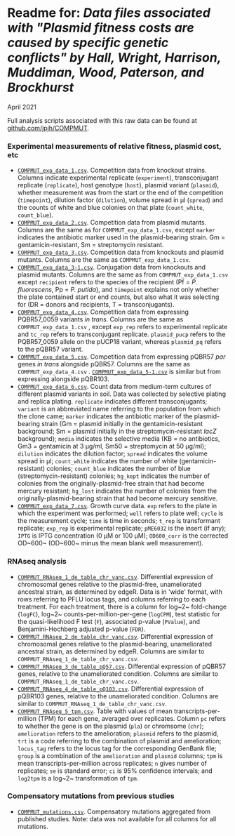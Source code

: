Readme for: *Data files associated with "Plasmid fitness costs are caused by specific genetic conflicts" by Hall, Wright, Harrison, Muddiman, Wood, Paterson, and Brockhurst*
================

April 2021

Full analysis scripts associated with this raw data can be found at [github.com/jpjh/COMPMUT](github.com/jpjh/COMPMUT).

### Experimental measurements of relative fitness, plasmid cost, etc

- [`COMPMUT_exp_data_1.csv`](COMPMUT_exp_data_1.csv). Competition data from knockout strains. Columns indicate experimental replicate (`experiment`), transconjugant replicate (`replicate`), host genotype (`host`), plasmid variant (`plasmid`), whether measurement was from the start or the end of the competition (`timepoint`), dilution factor (`dilution`), volume spread in µl (`spread`) and the counts of white and blue colonies on that plate (`count_white`, `count_blue`).
- [`COMPMUT_exp_data_2.csv`](COMPMUT_exp_data_2.csv). Competition data from plasmid mutants. Columns are the same as for `COMPMUT_exp_data_1.csv`, except `marker` indicates the antibiotic marker used in the plasmid-bearing strain. Gm = gentamicin-resistant, Sm = streptomycin resistant.
- [`COMPMUT_exp_data_3.csv`](COMPMUT_exp_data_3.csv). Competition data from knockouts and plasmid mutants. Columns are the same as `COMPMUT_exp_data_1.csv`.
- [`COMPMUT_exp_data_3-1.csv`](COMPMUT_exp_data_3-1.csv). Conjugation data from knockouts and plasmid mutants. Columns are the same as from `COMPMUT_exp_data_1.csv` except `recipient` refers to the species of the recipient (Pf = *P. fluorescens*, Pp = *P. putida*), and `timepoint` explains not only whether the plate contained start or end counts, but also what it was selecting for (DR = donors and recipients, T = transconjugants). 
- [`COMPMUT_exp_data_4.csv`](COMPMUT_exp_data_4.csv). Competition data from expressing PQBR57_0059 variants *in trans*. Columns are the same as `COMPMUT_exp_data_1.csv` , except `exp_rep` refers to experimental replicate and `tc_rep` refers to transconjugant replicate. `plasmid_pucp` refers to the PQBR57_0059 allele on the pUCP18 variant, whereas `plasmid_pq` refers to the pQBR57 variant.
- [`COMPMUT_exp_data_5.csv`](COMPMUT_exp_data_5.csv). Competition data from expressing pQBR57 *par* genes *in trans* alongside pQBR57. Columns are the same as `COMPMUT_exp_data_4.csv` . [`COMPMUT_exp_data_5-1.csv`](COMPMUT_exp_data_5-1.csv) is similar but from expressing alongside pQBR103.
- [`COMPMUT_exp_data_6.csv`](COMPMUT_exp_data_6.csv). Count data from medium-term cultures of different plasmid variants in soil. Data was collected by selective plating and replica plating. `replicate` indicates different transconjugants; `variant` is an abbreviated name referring to the population from which the clone came; `marker` indicates the antibiotic marker of the plasmid-bearing strain (Gm = plasmid initially  in the gentamicin-resistant background; Sm = plasmid initially in the streptomycin-resistant *lacZ* background); `media` indicates the selective media (KB = no antibiotics, Gm3 = gentamicin at 3 µg/ml, Sm50 = streptomycin at 50 µg/ml); `dilution` indicates the dilution factor; `spread` indicates the volume spread in µl; `count_white` indicates the number of white (gentamicin-resistant) colonies; `count_blue` indicates the number of blue (streptomycin-resistant) colonies; `hg_kept` indicates the number of colonies from the originally-plasmid-free strain that had become mercury resistant; `hg_lost` indicates the number of colonies from the originally-plasmid-bearing strain that had become mercury sensitive.
- [`COMPMUT_exp_data_7.csv`](COMPMUT_exp_data_7.csv). Growth curve data. `exp` refers to the plate in which the experiment was performed; `well` refers to plate well; `cycle` is the measurement cycle; `time` is time in seconds; `t_rep` is transformant replicate; `exp_rep` is experimental replicate; `pME6032` is the insert (if any); `IPTG` is IPTG concentration (0 µM or 100 µM); `OD600_corr` is the corrected OD~600~ (OD~600~ minus the mean blank well measurement).

### RNAseq analysis

- [`COMPMUT_RNAseq_1_de_table_chr_vanc.csv`](COMPMUT_RNAseq_1_de_table_chr_vanc.csv). Differential expression of chromosomal genes relative to the plasmid-free, unameliorated ancestral strain, as determined by edgeR. Data is in 'wide' format, with rows referring to PFLU locus tags, and columns referring to each treatment. For each treatment, there is a column for log~2~ fold-change (`logFC`), log~2~ counts-per-million-per-gene (`logCPM`), test statistic for the quasi-likelihood F test (`F`), associated p-value (`PValue`), and Benjamini-Hochberg adjusted p-value (`FDR`). 
- [`COMPMUT_RNAseq_2_de_table_chr_vanc.csv`](COMPMUT_RNAseq_2_de_table_chr_comp.csv). Differential expression of chromosomal genes relative to the plasmid-bearing, unameliorated ancestral strain, as determined by edgeR. Columns are similar to `COMPMUT_RNAseq_1_de_table_chr_vanc.csv`.
- [`COMPMUT_RNAseq_3_de_table_pQ57.csv`](COMPMUT_RNAseq_3_de_table_pQ57.csv). Differential expression of pQBR57 genes, relative to the unameliorated condition. Columns are similar to `COMPMUT_RNAseq_1_de_table_chr_vanc.csv`.
- [`COMPMUT_RNAseq_4_de_table_pQ103.csv`](COMPMUT_RNAseq_4_de_table_pQ103.csv). Differential expression of pQBR103 genes, relative to the unameliorated condition. Columns are similar to `COMPMUT_RNAseq_1_de_table_chr_vanc.csv`.
- [`COMPMUT_RNAseq_5_tpm.csv`](COMPMUT_RNAseq_5_tpm.csv). Table with values of mean transcripts-per-million (TPM) for each gene, averaged over replicates. Column `pc` refers to whether the gene is on the plasmid (`pla`) or chromsome (`chr`); `amelioration` refers to the amelioration; `plasmid` refers to the plasmid, `trt` is a code referring to the combination of plasmid and amelioration; `locus_tag` refers to the locus tag for the corresponding GenBank file; `group` is a combination of the `amelioration` and `plasmid` columns; `tpm` is mean transcripts-per-million across replicates; `n` gives number of replicates; `se` is standard error; `ci` is 95% confidence intervals; and `log2tpm` is a log~2~ transformation of `tpm`.

### Compensatory mutations from previous studies

- [`COMPMUT_mutations.csv`](COMPMUT_mutations.csv). Compensatory mutations aggregated from published studies. Note: data was not available for all columns for all mutations. 